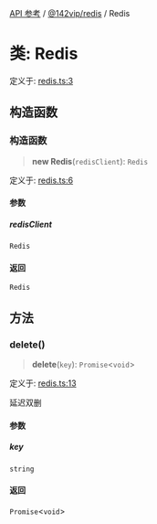 [API 参考](../../../index.md) / [@142vip/redis](../index.md) / Redis

# 类: Redis

定义于: [redis.ts:3](https://github.com/142vip/core-x/blob/bdff6769b69266ddfe7392709afaa643b39c00f4/packages/redis/src/redis.ts#L3)

## 构造函数

### 构造函数

> **new Redis**(`redisClient`): `Redis`

定义于: [redis.ts:6](https://github.com/142vip/core-x/blob/bdff6769b69266ddfe7392709afaa643b39c00f4/packages/redis/src/redis.ts#L6)

#### 参数

##### redisClient

`Redis`

#### 返回

`Redis`

## 方法

### delete()

> **delete**(`key`): `Promise`\<`void`\>

定义于: [redis.ts:13](https://github.com/142vip/core-x/blob/bdff6769b69266ddfe7392709afaa643b39c00f4/packages/redis/src/redis.ts#L13)

延迟双删

#### 参数

##### key

`string`

#### 返回

`Promise`\<`void`\>
